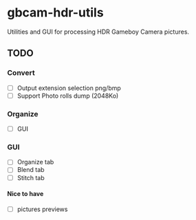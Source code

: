 # gbcam-hdr-utils

Utilities and GUI for processing HDR Gameboy Camera pictures.


## TODO

### Convert

- [ ] Output extension selection png/bmp
- [ ] Support Photo rolls dump (2048Ko)

### Organize 

- [ ] GUI

### GUI

- [ ] Organize tab
- [ ] Blend tab
- [ ] Stitch tab

#### Nice to have
- [ ] pictures previews
